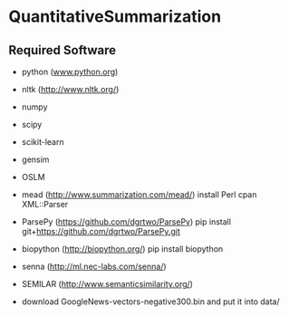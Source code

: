 # QuantitativeSummarization

## Required Software
* python (www.python.org)
* nltk (http://www.nltk.org/)
* numpy
* scipy
* scikit-learn
* gensim
* OSLM
* mead (http://www.summarization.com/mead/)
   install Perl
   cpan XML::Parser
* ParsePy (https://github.com/dgrtwo/ParsePy)
  pip install git+https://github.com/dgrtwo/ParsePy.git  

* biopython (http://biopython.org/)
  pip install biopython

* senna (http://ml.nec-labs.com/senna/)
* SEMILAR (http://www.semanticsimilarity.org/)

* download GoogleNews-vectors-negative300.bin and put it into data/
